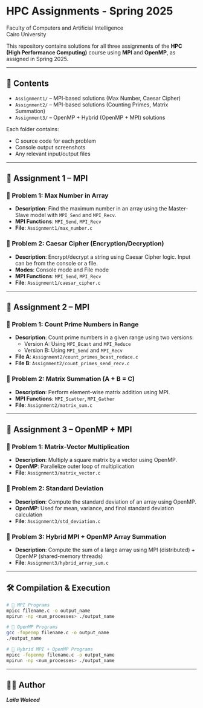 # HPC Assignments - Spring 2025
Faculty of Computers and Artificial Intelligence  
Cairo University  

This repository contains solutions for all three assignments of the **HPC (High Performance Computing)** course using **MPI** and **OpenMP**, as assigned in Spring 2025.

---

## 📁 Contents

- `Assignment1/` – MPI-based solutions (Max Number, Caesar Cipher)
- `Assignment2/` – MPI-based solutions (Counting Primes, Matrix Summation)
- `Assignment3/` – OpenMP + Hybrid (OpenMP + MPI) solutions

Each folder contains:
- C source code for each problem
- Console output screenshots
- Any relevant input/output files

---

## 🧠 Assignment 1 – MPI

### 🔹 Problem 1: Max Number in Array
- **Description**: Find the maximum number in an array using the Master-Slave model with `MPI_Send` and `MPI_Recv`.
- **MPI Functions**: `MPI_Send`, `MPI_Recv`
- **File**: `Assignment1/max_number.c`

### 🔹 Problem 2: Caesar Cipher (Encryption/Decryption)
- **Description**: Encrypt/decrypt a string using Caesar Cipher logic. Input can be from the console or a file.
- **Modes**: Console mode and File mode
- **MPI Functions**: `MPI_Send`, `MPI_Recv`
- **File**: `Assignment1/caesar_cipher.c`

---

## 🧠 Assignment 2 – MPI

### 🔹 Problem 1: Count Prime Numbers in Range
- **Description**: Count prime numbers in a given range using two versions:
  - Version A: Using `MPI_Bcast` and `MPI_Reduce`
  - Version B: Using `MPI_Send` and `MPI_Recv`
- **File A**: `Assignment2/count_primes_bcast_reduce.c`  
- **File B**: `Assignment2/count_primes_send_recv.c`

### 🔹 Problem 2: Matrix Summation (A + B = C)
- **Description**: Perform element-wise matrix addition using MPI.
- **MPI Functions**: `MPI_Scatter`, `MPI_Gather`
- **File**: `Assignment2/matrix_sum.c`

---

## 🧠 Assignment 3 – OpenMP + MPI

### 🔹 Problem 1: Matrix-Vector Multiplication
- **Description**: Multiply a square matrix by a vector using OpenMP.
- **OpenMP**: Parallelize outer loop of multiplication
- **File**: `Assignment3/matrix_vector.c`

### 🔹 Problem 2: Standard Deviation
- **Description**: Compute the standard deviation of an array using OpenMP.
- **OpenMP**: Used for mean, variance, and final standard deviation calculation
- **File**: `Assignment3/std_deviation.c`

### 🔹 Problem 3: Hybrid MPI + OpenMP Array Summation
- **Description**: Compute the sum of a large array using MPI (distributed) + OpenMP (shared-memory threads)
- **File**: `Assignment3/hybrid_array_sum.c`

---

## 🛠️ Compilation & Execution

```bash
# 🔧 MPI Programs
mpicc filename.c -o output_name
mpirun -np <num_processes> ./output_name

# 🔧 OpenMP Programs
gcc -fopenmp filename.c -o output_name
./output_name

# 🔧 Hybrid MPI + OpenMP Programs
mpicc -fopenmp filename.c -o output_name
mpirun -np <num_processes> ./output_name

```
---

## 👩‍💻 Author

***Laila Waleed***

